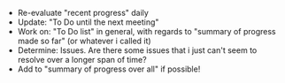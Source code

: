 - Re-evaluate "recent progress" daily
- Update: "To Do until the next meeting"
- Work on: "To Do list" in general, with regards to "summary of progress made so far" (or whatever i called it)
- Determine: Issues. Are there some issues that i just can't seem to resolve over a longer span of time?
- Add to "summary of progress over all" if possible!